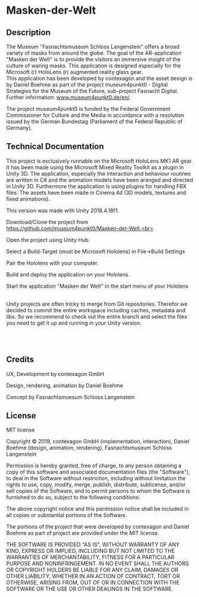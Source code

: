# Masken-der-Welt


Description 
------------------
The Museum "Fasnachtsmuseum Schloss Langenstein" offers a broad variety of masks from around the globe. The goal of the AR-application "Masken der Welt" is to provide the visitors an immersive insight of the culture of waring masks. This application is designed especially for the Microsoft (r) HoloLens (r) augmented reality glass gear.    
This application has been developed by contexagon and the asset design is by Daniel Boehme as part of the project museum4punkt0 - Digital Strategies for the Museum of the Future, sub-project Fasnacht Digital. Further information: www.museum4punkt0.de/en/. <br>

The project museum4punkt0 is funded by the Federal Government Commissioner for Culture and the Media in accordance with a resolution issued by the German Bundestag (Parliament of the Federal Republic of Germany).

Technical Documentation 
-------------------------
This project is exclusively runnable on the Microsoft HoloLens MK1 AR gear. It has been made using the Microsoft Mixed Reality Toolkit as a plugin in Unity 3D. The application, especially the interaction and behaviour routines are written in C# and the animation models have been aranged and directed in Unity 3D. Furthermore the application is using plugins for handling FBX files. The assets have been made in Cinema 4d (3D models, textures and fixed animations).  <br>

This version was made with Unity 2018.4.18f1.<br>

Download/Clone the project from https://github.com/museum4punkt0/Masken-der-Welt.<br>

Open the project using Unity Hub.<br>

Select a Build-Target (must be Microsoft Hololens) in File->Build Settings <br>

Pair the Hololens with your computer. <br>

Build and deploy the application on your Hololens. <br>

Start the application "Masken der Welt" in the start menu of your Hololens <br><br>



Unity projects are often tricky to merge from Git repositories. Therefor we decided to commit the entire workspace including caches, metadata and libs. So we recommend to check out the entire branch and select the files you need to get it up and running in your Unity version. 

<br><br>

Credits
-----------
UX, Development by contexagon GmbH <br>

Design, rendering, animation by Daniel Boehme <br>

Concept by Fasnachtsmuesum Schloss Langenstein <br>

License 
------------
MIT license <br>

Copyright © 2019, contexagon GmbH (implementation, interaction), Daniel Boehme (design, animation, rendering), Fasnachtsmuseum Schloss Langenstein <br>

Permission is hereby granted, free of charge, to any person obtaining a copy of this software and associated documentation files (the "Software"), to deal in the Software without restriction, including without limitation the rights to use, copy, modify, merge, publish, distribute, sublicense, and/or sell copies of the Software, and to permit persons to whom the Software is furnished to do so, subject to the following conditions: <br>

The above copyright notice and this permission notice shall be included in all copies or substantial portions of the Software.<br>

The portions of the project that were developed by contexagon and Daniel Boehme as part of project are provided under the MIT license.<br>

THE SOFTWARE IS PROVIDED "AS IS", WITHOUT WARRANTY OF ANY KIND, EXPRESS OR IMPLIED, INCLUDING BUT NOT LIMITED TO THE WARRANTIES OF MERCHANTABILITY, FITNESS FOR A PARTICULAR PURPOSE AND NONINFRINGEMENT. IN NO EVENT SHALL THE AUTHORS OR COPYRIGHT HOLDERS BE LIABLE FOR ANY CLAIM, DAMAGES OR OTHER LIABILITY, WHETHER IN AN ACTION OF CONTRACT, TORT OR OTHERWISE, ARISING FROM, OUT OF OR IN CONNECTION WITH THE SOFTWARE OR THE USE OR OTHER DEALINGS IN THE SOFTWARE.

